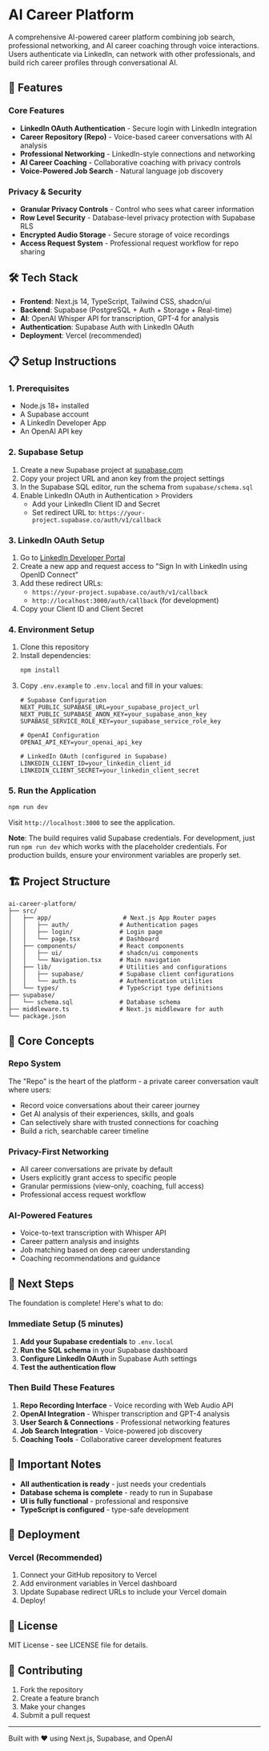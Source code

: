 # AI Career Platform

A comprehensive AI-powered career platform combining job search, professional networking, and AI career coaching through voice interactions. Users authenticate via LinkedIn, can network with other professionals, and build rich career profiles through conversational AI.

## 🚀 Features

### Core Features
- **LinkedIn OAuth Authentication** - Secure login with LinkedIn integration
- **Career Repository (Repo)** - Voice-based career conversations with AI analysis
- **Professional Networking** - LinkedIn-style connections and networking
- **AI Career Coaching** - Collaborative coaching with privacy controls
- **Voice-Powered Job Search** - Natural language job discovery

### Privacy & Security
- **Granular Privacy Controls** - Control who sees what career information
- **Row Level Security** - Database-level privacy protection with Supabase RLS
- **Encrypted Audio Storage** - Secure storage of voice recordings
- **Access Request System** - Professional request workflow for repo sharing

## 🛠 Tech Stack

- **Frontend**: Next.js 14, TypeScript, Tailwind CSS, shadcn/ui
- **Backend**: Supabase (PostgreSQL + Auth + Storage + Real-time)
- **AI**: OpenAI Whisper API for transcription, GPT-4 for analysis
- **Authentication**: Supabase Auth with LinkedIn OAuth
- **Deployment**: Vercel (recommended)

## 📋 Setup Instructions

### 1. Prerequisites
- Node.js 18+ installed
- A Supabase account
- A LinkedIn Developer App
- An OpenAI API key

### 2. Supabase Setup

1. Create a new Supabase project at [supabase.com](https://supabase.com)
2. Copy your project URL and anon key from the project settings
3. In the Supabase SQL editor, run the schema from `supabase/schema.sql`
4. Enable LinkedIn OAuth in Authentication > Providers
   - Add your LinkedIn Client ID and Secret
   - Set redirect URL to: `https://your-project.supabase.co/auth/v1/callback`

### 3. LinkedIn OAuth Setup

1. Go to [LinkedIn Developer Portal](https://www.linkedin.com/developers/)
2. Create a new app and request access to "Sign In with LinkedIn using OpenID Connect"
3. Add these redirect URLs:
   - `https://your-project.supabase.co/auth/v1/callback`
   - `http://localhost:3000/auth/callback` (for development)
4. Copy your Client ID and Client Secret

### 4. Environment Setup

1. Clone this repository
2. Install dependencies:
   ```bash
   npm install
   ```
3. Copy `.env.example` to `.env.local` and fill in your values:
   ```env
   # Supabase Configuration
   NEXT_PUBLIC_SUPABASE_URL=your_supabase_project_url
   NEXT_PUBLIC_SUPABASE_ANON_KEY=your_supabase_anon_key
   SUPABASE_SERVICE_ROLE_KEY=your_supabase_service_role_key

   # OpenAI Configuration
   OPENAI_API_KEY=your_openai_api_key

   # LinkedIn OAuth (configured in Supabase)
   LINKEDIN_CLIENT_ID=your_linkedin_client_id
   LINKEDIN_CLIENT_SECRET=your_linkedin_client_secret
   ```

### 5. Run the Application

```bash
npm run dev
```

Visit `http://localhost:3000` to see the application.

**Note**: The build requires valid Supabase credentials. For development, just run `npm run dev` which works with the placeholder credentials. For production builds, ensure your environment variables are properly set.

## 🏗 Project Structure

```
ai-career-platform/
├── src/
│   ├── app/                    # Next.js App Router pages
│   │   ├── auth/              # Authentication pages
│   │   ├── login/             # Login page
│   │   └── page.tsx           # Dashboard
│   ├── components/            # React components
│   │   ├── ui/                # shadcn/ui components
│   │   └── Navigation.tsx     # Main navigation
│   ├── lib/                   # Utilities and configurations
│   │   ├── supabase/          # Supabase client configurations
│   │   └── auth.ts            # Authentication utilities
│   └── types/                 # TypeScript type definitions
├── supabase/
│   └── schema.sql             # Database schema
├── middleware.ts              # Next.js middleware for auth
└── package.json
```

## 🎯 Core Concepts

### Repo System
The "Repo" is the heart of the platform - a private career conversation vault where users:
- Record voice conversations about their career journey
- Get AI analysis of their experiences, skills, and goals
- Can selectively share with trusted connections for coaching
- Build a rich, searchable career timeline

### Privacy-First Networking
- All career conversations are private by default
- Users explicitly grant access to specific people
- Granular permissions (view-only, coaching, full access)
- Professional access request workflow

### AI-Powered Features
- Voice-to-text transcription with Whisper API
- Career pattern analysis and insights
- Job matching based on deep career understanding
- Coaching recommendations and guidance

## 🔄 Next Steps

The foundation is complete! Here's what to do:

### Immediate Setup (5 minutes)
1. **Add your Supabase credentials** to `.env.local`
2. **Run the SQL schema** in your Supabase dashboard
3. **Configure LinkedIn OAuth** in Supabase Auth settings
4. **Test the authentication flow**

### Then Build These Features
1. **Repo Recording Interface** - Voice recording with Web Audio API
2. **OpenAI Integration** - Whisper transcription and GPT-4 analysis
3. **User Search & Connections** - Professional networking features
4. **Job Search Integration** - Voice-powered job discovery
5. **Coaching Tools** - Collaborative career development features

## 🚨 Important Notes

- **All authentication is ready** - just needs your credentials
- **Database schema is complete** - ready to run in Supabase
- **UI is fully functional** - professional and responsive
- **TypeScript is configured** - type-safe development

## 🚀 Deployment

### Vercel (Recommended)

1. Connect your GitHub repository to Vercel
2. Add environment variables in Vercel dashboard
3. Update Supabase redirect URLs to include your Vercel domain
4. Deploy!

## 📝 License

MIT License - see LICENSE file for details.

## 🤝 Contributing

1. Fork the repository
2. Create a feature branch
3. Make your changes
4. Submit a pull request

---

Built with ❤️ using Next.js, Supabase, and OpenAI